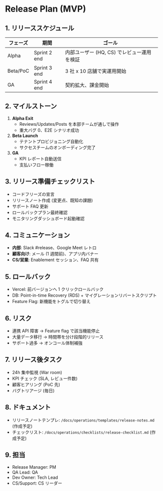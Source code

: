 # Release Plan (MVP)

## 1. リリーススケジュール
| フェーズ | 期間 | ゴール |
| --- | --- | --- |
| Alpha | Sprint 2 end | 内部ユーザー (HQ, CS) でレビュー運用を検証 |
| Beta/PoC | Sprint 3 end | 3 社 x 10 店舗で実運用開始 |
| GA | Sprint 4 end | 契約拡大、課金開始 |

## 2. マイルストーン
1. **Alpha Exit**
   - Reviews/Updates/Posts を本部チームが通しで操作
   - 重大バグ 0、E2E シナリオ成功
2. **Beta Launch**
   - テナントプロビジョニング自動化
   - サクセスチームのオンボーディング完了
3. **GA**
   - KPI レポート自動送信
   - 支払いフロー稼働

## 3. リリース準備チェックリスト
- コードフリーズの宣言
- リリースノート作成 (変更点、既知の課題)
- サポート FAQ 更新
- ロールバックプラン最終確認
- モニタリングダッシュボード起動確認

## 4. コミュニケーション
- **内部**: Slack #release、Google Meet レトロ
- **顧客向け**: メール (1 週間前)、アプリ内バナー
- **CS/営業**: Enablement セッション、FAQ 共有

## 5. ロールバック
- Vercel: 前バージョンへ 1 クリックロールバック
- DB: Point-in-time Recovery (RDS) + マイグレーションリバートスクリプト
- Feature Flag: 新機能をトグルで切り替え

## 6. リスク
- 連携 API 障害 → Feature flag で該当機能停止
- 大量データ移行 → 時間帯を分け段階的リリース
- サポート過多 → オンコール体制補強

## 7. リリース後タスク
- 24h 集中監視 (War room)
- KPI チェック (SLA, レビュー件数)
- 顧客ヒアリング (PoC 先)
- バグトリアージ (毎日)

## 8. ドキュメント
- リリースノートテンプレ: `/docs/operations/templates/release-notes.md` (作成予定)
- チェックリスト: `/docs/operations/checklists/release-checklist.md` (作成予定)

## 9. 担当
- Release Manager: PM
- QA Lead: QA
- Dev Owner: Tech Lead
- CS/Support: CS リーダー
